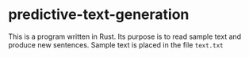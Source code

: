 # predictive-text-generation

This is a program written in Rust. Its purpose is to read sample text and produce new sentences. Sample text is placed in the file `text.txt`
